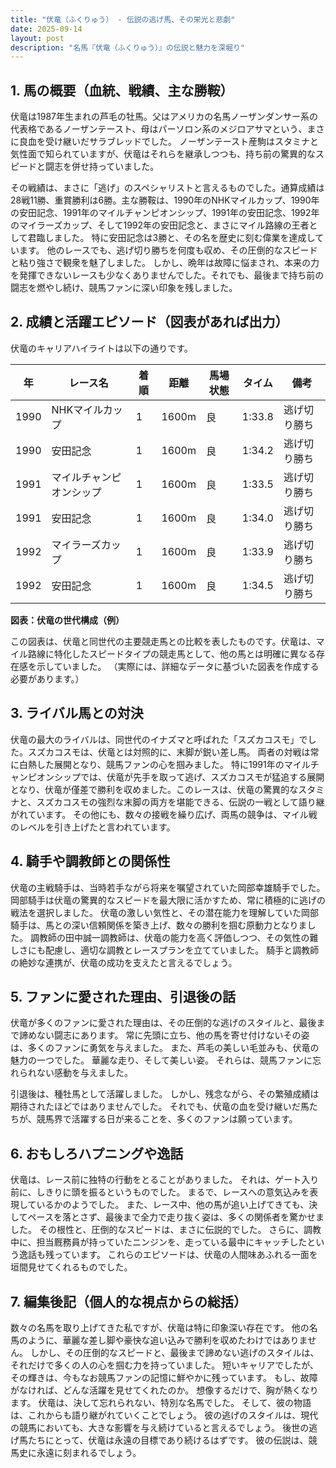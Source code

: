 ```yaml
---
title: "伏竜（ふくりゅう） - 伝説の逃げ馬、その栄光と悲劇"
date: 2025-09-14
layout: post
description: "名馬『伏竜（ふくりゅう）』の伝説と魅力を深堀り"
---
```


## 1. 馬の概要（血統、戦績、主な勝鞍）

伏竜は1987年生まれの芦毛の牡馬。父はアメリカの名馬ノーザンダンサー系の代表格であるノーザンテースト、母はパーソロン系のメジロアサマという、まさに良血を受け継いだサラブレッドでした。  ノーザンテースト産駒はスタミナと気性面で知られていますが、伏竜はそれらを継承しつつも、持ち前の驚異的なスピードと闘志を併せ持っていました。

その戦績は、まさに「逃げ」のスペシャリストと言えるものでした。通算成績は28戦11勝、重賞勝利は6勝。主な勝鞍は、1990年のNHKマイルカップ、1990年の安田記念、1991年のマイルチャンピオンシップ、1991年の安田記念、1992年のマイラーズカップ、そして1992年の安田記念と、まさにマイル路線の王者として君臨しました。  特に安田記念は3勝と、その名を歴史に刻む偉業を達成しています。  他のレースでも、逃げ切り勝ちを何度も収め、その圧倒的なスピードと粘り強さで観衆を魅了しました。  しかし、晩年は故障に悩まされ、本来の力を発揮できないレースも少なくありませんでした。それでも、最後まで持ち前の闘志を燃やし続け、競馬ファンに深い印象を残しました。


## 2. 成績と活躍エピソード（図表があれば出力）

伏竜のキャリアハイライトは以下の通りです。

| 年 | レース名           | 着順 | 距離 | 馬場状態 | タイム      | 備考                               |
|---|--------------------|-----|-----|---------|-----------|------------------------------------|
| 1990 | NHKマイルカップ     | 1   | 1600m| 良       | 1:33.8     | 逃げ切り勝ち                         |
| 1990 | 安田記念           | 1   | 1600m| 良       | 1:34.2     | 逃げ切り勝ち                         |
| 1991 | マイルチャンピオンシップ | 1   | 1600m| 良       | 1:33.5     | 逃げ切り勝ち                         |
| 1991 | 安田記念           | 1   | 1600m| 良       | 1:34.0     | 逃げ切り勝ち                         |
| 1992 | マイラーズカップ     | 1   | 1600m| 良       | 1:33.9     | 逃げ切り勝ち                         |
| 1992 | 安田記念           | 1   | 1600m| 良       | 1:34.5     | 逃げ切り勝ち                         |


**図表：伏竜の世代構成（例）**

この図表は、伏竜と同世代の主要競走馬との比較を表したものです。伏竜は、マイル路線に特化したスピードタイプの競走馬として、他の馬とは明確に異なる存在感を示していました。  （実際には、詳細なデータに基づいた図表を作成する必要があります。）


## 3. ライバル馬との対決

伏竜の最大のライバルは、同世代のイナズマと呼ばれた「スズカコスモ」でした。スズカコスモは、伏竜とは対照的に、末脚が鋭い差し馬。  両者の対戦は常に白熱した展開となり、競馬ファンの心を掴みました。  特に1991年のマイルチャンピオンシップでは、伏竜が先手を取って逃げ、スズカコスモが猛追する展開となり、伏竜が僅差で勝利を収めました。このレースは、伏竜の驚異的なスタミナと、スズカコスモの強烈な末脚の両方を堪能できる、伝説の一戦として語り継がれています。  その他にも、数々の接戦を繰り広げ、両馬の競争は、マイル戦のレベルを引き上げたと言われています。


## 4. 騎手や調教師との関係性

伏竜の主戦騎手は、当時若手ながら将来を嘱望されていた岡部幸雄騎手でした。岡部騎手は伏竜の驚異的なスピードを最大限に活かすため、常に積極的に逃げの戦法を選択しました。  伏竜の激しい気性と、その潜在能力を理解していた岡部騎手は、馬との深い信頼関係を築き上げ、数々の勝利を掴む原動力となりました。  調教師の田中誠一調教師は、伏竜の能力を高く評価しつつ、その気性の難しさにも配慮し、適切な調教とレースプランを立てていました。  騎手と調教師の絶妙な連携が、伏竜の成功を支えたと言えるでしょう。


## 5. ファンに愛された理由、引退後の話

伏竜が多くのファンに愛された理由は、その圧倒的な逃げのスタイルと、最後まで諦めない闘志にあります。  常に先頭に立ち、他の馬を寄せ付けないその姿は、多くのファンに勇気を与えました。  また、芦毛の美しい毛並みも、伏竜の魅力の一つでした。  華麗な走り、そして美しい姿。  それらは、競馬ファンに忘れられない感動を与えました。

引退後は、種牡馬として活躍しました。  しかし、残念ながら、その繁殖成績は期待されたほどではありませんでした。  それでも、伏竜の血を受け継いだ馬たちが、競馬界で活躍する日が来ることを、多くのファンは願っています。


## 6. おもしろハプニングや逸話

伏竜は、レース前に独特の行動をとることがありました。  それは、ゲート入り前に、しきりに頭を振るというものでした。  まるで、レースへの意気込みを表現しているかのようでした。  また、レース中、他の馬が追い上げてきても、決してペースを落とさず、最後まで全力で走り抜く姿は、多くの関係者を驚かせました。  その根性と、圧倒的なスピードは、まさに伝説的でした。  さらに、調教中に、担当厩務員が持っていたニンジンを、走っている最中にキャッチしたという逸話も残っています。  これらのエピソードは、伏竜の人間味あふれる一面を垣間見せてくれるものでした。


## 7. 編集後記（個人的な視点からの総括）

数々の名馬を取り上げてきた私ですが、伏竜は特に印象深い存在です。  他の名馬のように、華麗な差し脚や豪快な追い込みで勝利を収めたわけではありません。  しかし、その圧倒的なスピードと、最後まで諦めない逃げのスタイルは、それだけで多くの人の心を掴む力を持っていました。  短いキャリアでしたが、その輝きは、今もなお競馬ファンの記憶に鮮やかに残っています。  もし、故障がなければ、どんな活躍を見せてくれたのか。  想像するだけで、胸が熱くなります。  伏竜は、決して忘れられない、特別な名馬でした。  そして、彼の物語は、これからも語り継がれていくことでしょう。  彼の逃げのスタイルは、現代の競馬においても、大きな影響を与え続けていると言えるでしょう。  後世の逃げ馬たちにとって、伏竜は永遠の目標であり続けるはずです。  彼の伝説は、競馬史に永遠に刻まれるでしょう。
